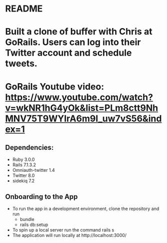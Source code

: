 # README

# Built a clone of buffer with Chris at GoRails. Users can log into their Twitter account and schedule tweets.

# GoRails Youtube video: https://www.youtube.com/watch?v=wkNR1hG4yOk&list=PLm8ctt9NhMNV75T9WYIrA6m9I_uw7vS56&index=1

## Dependencies:

- Ruby 3.0.0
- Rails 7.1.3.2
- Omniauth-twitter 1.4
- Twitter 8.0
- sidekiq 7.2

## Onboarding to the App
- To run the app in a development environment, clone the repository and run
    - bundle
    - rails db:setup
- To spin up a local server run the command rails s
- The application will run locally at http://localhost:3000/
